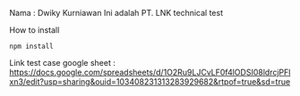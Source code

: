 Nama : Dwiky Kurniawan
Ini adalah PT. LNK technical test

How to install
```
npm install
```

Link test case google sheet : https://docs.google.com/spreadsheets/d/1O2Ru9LJCvLF0f4lODSI08ldrcjPFlxn3/edit?usp=sharing&ouid=103408231313283929682&rtpof=true&sd=true